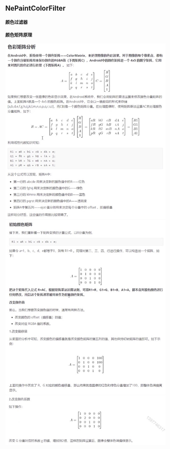 ## NePaintColorFilter

#### 颜色过滤器

#### 颜色矩阵原理
![image](https://github.com/tianyalu/NePaintColorFilter/blob/master/show/color_matrix1.png)  
![image](https://github.com/tianyalu/NePaintColorFilter/blob/master/show/color_matrix2.png)  
![image](https://github.com/tianyalu/NePaintColorFilter/blob/master/show/color_matrix3.png)  

